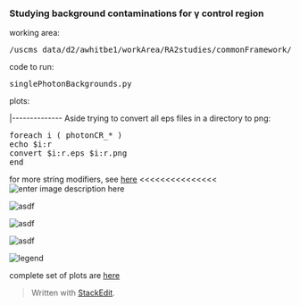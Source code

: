 ### Studying background contaminations for γ control region

working area:
<pre>/uscms_data/d2/awhitbe1/workArea/RA2studies/commonFramework/newRepo_March8_2015/CMSSW_7_4_1/src/AWhitbeck/SuSySubstructure/test/ZtoInvisibleEst</pre>
code to run:
<pre>singlePhotonBackgrounds.py</pre>
plots:

|-------------- Aside
trying to convert all eps files in a directory to png:

<pre>
foreach i ( photonCR_* )
echo $i:r
convert $i:r.eps $i:r.png
end
</pre>
for more string modifiers, see [here](https://www.tbi.univie.ac.at/~andreas/tcsh.html)
<<<<<<<<<<<<<<<
![enter image description here](http://whitbeck.web.cern.ch/whitbeck/RA2b/Zinv_photons/June5_2015/singlePhotonControlPlots/photonCR_BTags.png)

![asdf](http://whitbeck.web.cern.ch/whitbeck/RA2b/Zinv_photons/June5_2015/singlePhotonControlPlots/photonCR_HT.png)

![asdf](http://whitbeck.web.cern.ch/whitbeck/RA2b/Zinv_photons/June5_2015/singlePhotonControlPlots/photonCR_MHT.png)

![asdf](http://whitbeck.web.cern.ch/whitbeck/RA2b/Zinv_photons/June5_2015/singlePhotonControlPlots/photonCR_NJets.png)

![legend](http://whitbeck.web.cern.ch/whitbeck/RA2b/Zinv_photons/June5_2015/singlePhotonControlPlots/photonCR_legend.png)

complete set of plots are [here](http://whitbeck.web.cern.ch/whitbeck/RA2b/Zinv_photons/June5_2015/singlePhotonControlPlots/)

> Written with [StackEdit](https://stackedit.io/).